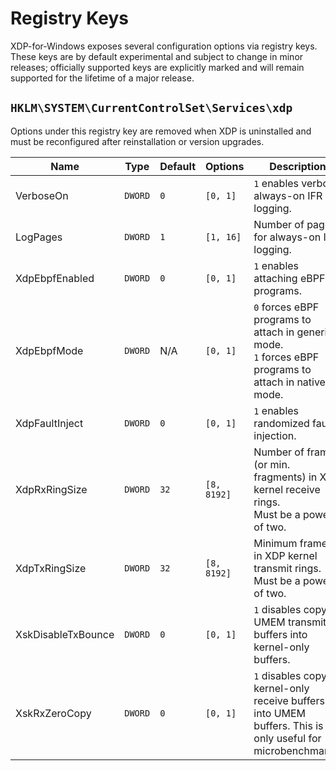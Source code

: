 # Registry Keys

XDP-for-Windows exposes several configuration options via registry keys. These keys are by default experimental and subject to change in minor releases; officially supported keys are explicitly marked and will remain supported for the lifetime of a major release.

## `HKLM\SYSTEM\CurrentControlSet\Services\xdp`

Options under this registry key are removed when XDP is uninstalled and must be reconfigured after reinstallation or version upgrades.

| Name               | Type    | Default | Options     | Description                                                                                                  |
|--------------------|---------|---------|-------------|--------------------------------------------------------------------------------------------------------------|
| VerboseOn          | `DWORD` | `0`     | `[0, 1]`    | `1` enables verbose always-on IFR logging.                                                                   |
| LogPages           | `DWORD` | `1`     | `[1, 16]`   | Number of pages for always-on IFR logging.                                                                   |
| XdpEbpfEnabled     | `DWORD` | `0`     | `[0, 1]`    | `1` enables attaching eBPF programs.                                                                         |
| XdpEbpfMode        | `DWORD` | N/A     | `[0, 1]`    | `0` forces eBPF programs to attach in generic mode.<br>`1` forces eBPF programs to attach in native mode.    |
| XdpFaultInject     | `DWORD` | `0`     | `[0, 1]`    | `1` enables randomized fault injection.                                                                      |
| XdpRxRingSize      | `DWORD` | `32`    | `[8, 8192]` | Number of frames (or min. fragments) in XDP kernel receive rings.<br>Must be a power of two.                 |
| XdpTxRingSize      | `DWORD` | `32`    | `[8, 8192]` | Minimum frames in XDP kernel transmit rings.<br>Must be a power of two.                                      |
| XskDisableTxBounce | `DWORD` | `0`     | `[0, 1]`    | `1` disables copying UMEM transmit buffers into kernel-only buffers.                                         |
| XskRxZeroCopy      | `DWORD` | `0`     | `[0, 1]`    | `1` disables copying kernel-only receive buffers into UMEM buffers. This is only useful for microbenchmarks. |
